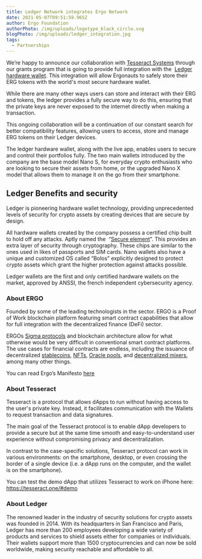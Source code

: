 ```yaml
---
title: Ledger Network integrates Ergo Network
date: 2021-05-07T09:51:59.965Z
author: Ergo Foundation
authorPhoto: /img/uploads/logotype_black_circle.svg
blogPhoto: /img/uploads/ledger_integration.jpg
tags:
  - Partnerships
---
```

<!--StartFragment-->

We’re happy to announce our collaboration with [Tesseract Systems](https://tesseract.one/) through our grants program that is going to provide full integration with the  [Ledger hardware wallet](https://www.ledger.com/). This integration will allow Ergonauts to safely store their ERG tokens with the world's most secure hardware wallet.



While there are many other ways users can store and interact with their ERG and tokens, the ledger provides a fully secure way to do this, ensuring that the private keys are never exposed to the internet directly when making a transaction. 



This ongoing collaboration will be a continuation of our constant search for better compatibility features, allowing users to access, store and manage ERG tokens on their Ledger devices.



The ledger hardware wallet, along with the live app, enables users to secure and control their portfolios fully. The two main wallets introduced by the company are the base model Nano S, for everyday crypto enthusiasts who are looking to secure their assets from home, or the upgraded Nano X model that allows them to manage it on the go from their smartphone. 



## Ledger Benefits and security



Ledger is pioneering hardware wallet technology, providing unprecedented levels of security for crypto assets by creating devices that are secure by design.



All hardware wallets created by the company possess a certified chip built to hold off any attacks. Aptly named the  “[Secure element](https://www.ledger.com/academy/security/the-secure-element-whistanding-security-attacks/)”. This provides an extra layer of security through cryptography. These chips are similar to the ones used in likes of passports and SIM cards. Nano wallets also have a unique and customized OS called “Bolos” explicitly designed to protect crypto assets which grant the higher protection against attacks possible.



Ledger wallets are the first and only certified hardware wallets on the market, approved by ANSSI, the french independent cybersecurity agency.



### About ERGO



Founded by some of the leading technologists in the sector. ERGO is a Proof of Work blockchain platform featuring smart contract capabilities that allow for full integration with the decentralized finance (DeFi) sector.



ERGOs [Sigma protocols](https://ergoplatform.org/en/blog/2020_03_16_ergo_sigma/) and blockchain architecture allow for what otherwise would be very difficult in conventional smart contract platforms. The use cases for financial contracts are endless, including the issuance of decentralized [stablecoins](https://ergoplatform.org/en/blog/2021-02-05-building-ergo-how-the-ageusd-stablecoin-works/), [NFTs](https://ergoplatform.org/en/blog/2020-10-16-announcing-the-auction-house-nft-marketplace-on-ergo/), [Oracle pools](https://ergoplatform.org/en/blog/2020-08-31-ergos-oracle-pools-and-what-they-mean-for-the-ecosystem/), and [decentralized mixers](https://ergoplatform.org/en/blog/2020_03_20_ergo_mixer/), among many other things.



You can read Ergo’s Manifesto [here](https://ergoplatform.org/en/blog/2021-04-26-the-ergo-manifesto/)



### About Tesseract



Tesseract is a protocol that allows dApps to run without having access to the user's private key. Instead, it facilitates communication with the Wallets to request transaction and data signatures.



The main goal of the Tesseract protocol is to enable dApp developers to provide a secure but at the same time smooth and easy-to-understand user experience without compromising privacy and decentralization. 



In contrast to the case-specific solutions, Tesseract protocol can work in various environments: on the smartphone, desktop, or even crossing the border of a single device (i.e. a dApp runs on the computer, and the wallet is on the smartphone).



You can test the demo dApp that utilizes Tesseract to work on iPhone here: <https://tesseract.one/#demo>

### About Ledger



The renowned leader in the industry of security solutions for crypto assets was founded in 2014. With its headquarters in San Francisco and Paris, Ledger has more than 200 employees developing a wide variety of products and services to shield assets either for companies or individuals. Their wallets support more than 1500 cryptocurrencies and can now be sold worldwide, making security reachable and affordable to all.



<!--EndFragment-->